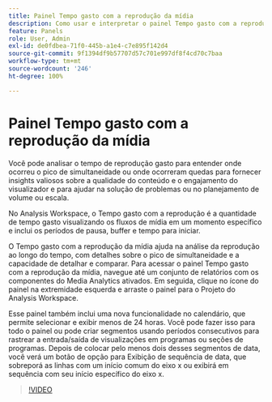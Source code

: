 ```yaml
---
title: Painel Tempo gasto com a reprodução da mídia
description: Como usar e interpretar o painel Tempo gasto com a reprodução de mídia no Analysis Workspace.
feature: Panels
role: User, Admin
exl-id: de0fdbea-71f0-445b-a1e4-c7e895f142d4
source-git-commit: 9f1394df9b57707d57c701e997df8f4cd70c7baa
workflow-type: tm+mt
source-wordcount: '246'
ht-degree: 100%

---
```


# Painel Tempo gasto com a reprodução da mídia

Você pode analisar o tempo de reprodução gasto para entender onde ocorreu o pico de simultaneidade ou onde ocorreram quedas para fornecer insights valiosos sobre a qualidade do conteúdo e o engajamento do visualizador e para ajudar na solução de problemas ou no planejamento de volume ou escala.

No Analysis Workspace, o Tempo gasto com a reprodução é a quantidade de tempo gasto visualizando os fluxos de mídia em um momento específico e inclui os períodos de pausa, buffer e tempo para iniciar.

O Tempo gasto com a reprodução da mídia ajuda na análise da reprodução ao longo do tempo, com detalhes sobre o pico de simultaneidade e a capacidade de detalhar e comparar. Para acessar o painel Tempo gasto com a reprodução da mídia, navegue até um conjunto de relatórios com os componentes do Media Analytics ativados. Em seguida, clique no ícone do painel na extremidade esquerda e arraste o painel para o Projeto do Analysis Workspace.

Esse painel também inclui uma nova funcionalidade no calendário, que permite selecionar e exibir menos de 24 horas. Você pode fazer isso para todo o painel ou pode criar segmentos usando períodos consecutivos para rastrear a entrada/saída de visualizações em programas ou seções de programas. Depois de colocar pelo menos dois desses segmentos de data, você verá um botão de opção para Exibição de sequência de data, que sobreporá as linhas com um início comum do eixo x ou exibirá em sequência com seu início específico do eixo x.

>[!VIDEO](https://video.tv.adobe.com/v/338699)
